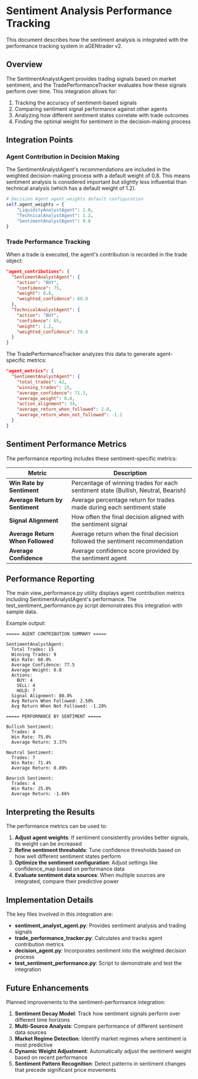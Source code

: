 # Sentiment Analysis Performance Tracking

This document describes how the sentiment analysis is integrated with the performance tracking system in aGENtrader v2.

## Overview

The SentimentAnalystAgent provides trading signals based on market sentiment, and the TradePerformanceTracker evaluates how these signals perform over time. This integration allows for:

1. Tracking the accuracy of sentiment-based signals
2. Comparing sentiment signal performance against other agents
3. Analyzing how different sentiment states correlate with trade outcomes
4. Finding the optimal weight for sentiment in the decision-making process

## Integration Points

### Agent Contribution in Decision Making

The SentimentAnalystAgent's recommendations are included in the weighted decision-making process with a default weight of 0.8. This means sentiment analysis is considered important but slightly less influential than technical analysis (which has a default weight of 1.2).

```python
# Decision Agent agent_weights default configuration
self.agent_weights = {
    "LiquidityAnalystAgent": 1.0,
    "TechnicalAnalystAgent": 1.2,
    "SentimentAnalystAgent": 0.8
}
```

### Trade Performance Tracking

When a trade is executed, the agent's contribution is recorded in the trade object:

```json
"agent_contributions": {
  "SentimentAnalystAgent": {
    "action": "BUY",
    "confidence": 75,
    "weight": 0.8,
    "weighted_confidence": 60.0
  },
  "TechnicalAnalystAgent": {
    "action": "BUY",
    "confidence": 65,
    "weight": 1.2,
    "weighted_confidence": 78.0
  }
}
```

The TradePerformanceTracker analyzes this data to generate agent-specific metrics:

```json
"agent_metrics": {
  "SentimentAnalystAgent": {
    "total_trades": 42,
    "winning_trades": 25,
    "average_confidence": 71.3,
    "average_weight": 0.8,
    "action_alignment": 34,
    "average_return_when_followed": 2.8,
    "average_return_when_not_followed": -1.2
  }
}
```

## Sentiment Performance Metrics

The performance reporting includes these sentiment-specific metrics:

| Metric | Description |
|--------|-------------|
| **Win Rate by Sentiment** | Percentage of winning trades for each sentiment state (Bullish, Neutral, Bearish) |
| **Average Return by Sentiment** | Average percentage return for trades made during each sentiment state |
| **Signal Alignment** | How often the final decision aligned with the sentiment signal |
| **Average Return When Followed** | Average return when the final decision followed the sentiment recommendation |
| **Average Confidence** | Average confidence score provided by the sentiment agent |

## Performance Reporting

The main view_performance.py utility displays agent contribution metrics including SentimentAnalystAgent's performance. The test_sentiment_performance.py script demonstrates this integration with sample data.

Example output:

```
===== AGENT CONTRIBUTION SUMMARY =====

SentimentAnalystAgent:
  Total Trades: 15
  Winning Trades: 9
  Win Rate: 60.0%
  Average Confidence: 77.5
  Average Weight: 0.8
  Actions:
    BUY: 4
    SELL: 4
    HOLD: 7
  Signal Alignment: 80.0%
  Avg Return When Followed: 2.50%
  Avg Return When Not Followed: -1.20%

===== PERFORMANCE BY SENTIMENT =====

Bullish Sentiment:
  Trades: 4
  Win Rate: 75.0%
  Average Return: 3.37%

Neutral Sentiment:
  Trades: 7
  Win Rate: 71.4%
  Average Return: 0.89%

Bearish Sentiment:
  Trades: 4
  Win Rate: 25.0%
  Average Return: -1.66%
```

## Interpreting the Results

The performance metrics can be used to:

1. **Adjust agent weights**: If sentiment consistently provides better signals, its weight can be increased
2. **Refine sentiment thresholds**: Tune confidence thresholds based on how well different sentiment states perform
3. **Optimize the sentiment configuration**: Adjust settings like confidence_map based on performance data
4. **Evaluate sentiment data sources**: When multiple sources are integrated, compare their predictive power

## Implementation Details

The key files involved in this integration are:

- **sentiment_analyst_agent.py**: Provides sentiment analysis and trading signals
- **trade_performance_tracker.py**: Calculates and tracks agent contribution metrics
- **decision_agent.py**: Incorporates sentiment into the weighted decision process
- **test_sentiment_performance.py**: Script to demonstrate and test the integration

## Future Enhancements

Planned improvements to the sentiment-performance integration:

1. **Sentiment Decay Model**: Track how sentiment signals perform over different time horizons
2. **Multi-Source Analysis**: Compare performance of different sentiment data sources
3. **Market Regime Detection**: Identify market regimes where sentiment is most predictive
4. **Dynamic Weight Adjustment**: Automatically adjust the sentiment weight based on recent performance
5. **Sentiment Pattern Recognition**: Detect patterns in sentiment changes that precede significant price movements